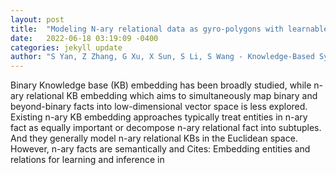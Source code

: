 ```yaml
---
layout: post
title:  "Modeling N-ary relational data as gyro-polygons with learnable gyro-centroid"
date:   2022-06-18 03:19:09 -0400
categories: jekyll update
author: "S Yan, Z Zhang, G Xu, X Sun, S Li, S Wang - Knowledge-Based Systems, 2022"
---
```

Binary Knowledge base (KB) embedding has been broadly studied, while n-ary relational KB embedding which aims to simultaneously map binary and beyond-binary facts into low-dimensional vector space is less explored. Existing n-ary KB embedding approaches typically treat entities in n-ary fact as equally important or decompose n-ary relational fact into subtuples. And they generally model n-ary relational KBs in the Euclidean space. However, n-ary facts are semantically and  Cites: Embedding entities and relations for learning and inference in